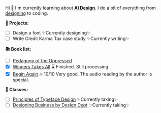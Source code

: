 Hi 👋 
I'm currently learning about [**AI Design**](./AI_Design.md). I do a bit of everything from [designing](http://www.dribbble.com/nabil) to coding.


**🚀 Projects:**
- [ ] Design a font ✨Currently designing✨
- [ ] Write Credit Karma Tax case study ✨Currently writing✨

**📚 Book list:**
- [ ] [Pedagogy of the Oppressed](https://www.bloomsbury.com/us/pedagogy-of-the-oppressed-9780826412768/)
- [x] [Winners Takes All](https://www.penguinrandomhouse.com/books/539747/winners-take-all-by-anand-giridharadas/) ⌛️ Finished. Still processing.
- [x] [Begin Again](https://www.penguinrandomhouse.com/books/575725/begin-again-by-eddie-s-glaude-jr/) 🔥 10/10 Very good. The audio reading by the author is special.

**🍎 Classes:**
- [ ] [Principles of Typeface Design](http://coopertype.org/event/principles_of_typeface_design_sp21a) ✨Currently taking✨
- [ ] [Designing Business by Design Dept](https://www.designdept.co/workshops/2021/biz-03) ✨Currently taking✨

<!--
**nabilkaz/nabilkaz** is a ✨ _special_ ✨ repository because its `README.md` (this file) appears on your GitHub profile.

Here are some ideas to get you started:

- 🔭 I’m currently working on ...
- 🌱 I’m currently learning ...
- 👯 I’m looking to collaborate on ...
- 🤔 I’m looking for help with ...
- 💬 Ask me about ...
- 📫 How to reach me: ...
- 😄 Pronouns: ...
- ⚡ Fun fact: ...
-->
